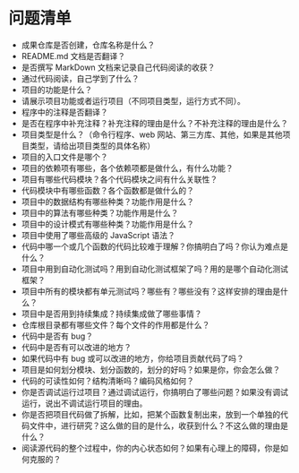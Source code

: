 # 问题清单
- 成果仓库是否创建，仓库名称是什么？  
- README.md 文档是否翻译？  
- 是否撰写 MarkDown 文档来记录自己代码阅读的收获？  
- 通过代码阅读，自己学到了什么？  
- 项目的功能是什么？  
- 请展示项目功能或者运行项目（不同项目类型，运行方式不同）。  
- 程序中的注释是否翻译？  
- 是否在程序中补充注释？补充注释的理由是什么？不补充注释的理由是什么？  
- 项目类型是什么？（命令行程序、web 网站、第三方库、其他，如果是其他项目类型，请给出项目类型的具体名称）  
- 项目的入口文件是哪个？  
- 项目的依赖项有哪些，各个依赖项都是做什么，有什么功能？  
- 项目有哪些代码模块？各个代码模块之间有什么关联性？  
- 代码模块中有哪些函数？各个函数都是做什么的？  
- 项目中的数据结构有哪些种类？功能作用是什么？  
- 项目中的算法有哪些种类？功能作用是什么？  
- 项目中的设计模式有哪些种类？功能作用是什么？  
- 项目中使用了哪些高级的 JavaScript 语法？  
- 代码中哪一个或几个函数的代码比较难于理解？你搞明白了吗？你认为难点是什么？  
- 项目中用到自动化测试吗？用到自动化测试框架了吗？用的是哪个自动化测试框架？  
- 项目中所有的模块都有单元测试吗？哪些有？哪些没有？这样安排的理由是什么？  
- 项目中是否用到持续集成？持续集成做了哪些事情？  
- 仓库根目录都有哪些文件？每个文件的作用都是什么？  
- 代码中是否有 bug？  
- 代码中是否有可以改进的地方？  
- 如果代码中有 bug 或可以改进的地方，你给项目贡献代码了吗？  
- 项目是如何划分模块、划分函数的，划分的好吗？如果是你，你会怎么做？  
- 代码的可读性如何？结构清晰吗？编码风格如何？  
- 你是否调试运行过项目？通过调试运行，你搞明白了哪些问题？如果没有调试运行，说出不调试运行项目的理由。  
- 你是否把项目代码做了拆解，比如，把某个函数复制出来，放到一个单独的代码文件中，进行研究？这么做的目的是什么，收获到什么？不这么做的理由是什么？  
- 阅读源代码的整个过程中，你的内心状态如何？如果有心理上的障碍，你是如何克服的？
